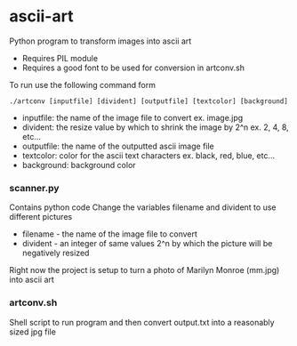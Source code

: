 # ascii-art
Python program to transform images into ascii art
* Requires PIL module
* Requires a good font to be used for conversion in artconv.sh

To run use the following command form
```
./artconv [inputfile] [divident] [outputfile] [textcolor] [background]
```
* inputfile: the name of the image file to convert ex. image.jpg
* divident: the resize value by which to shrink the image by 2^n ex. 2, 4, 8, etc...
* outputfile: the name of the outputted ascii image file
* textcolor: color for the ascii text characters ex. black, red, blue, etc...
* background: background color

### scanner.py
Contains python code
Change the variables filename and divident to use different pictures
* filename - the name of the image file to convert
* divident - an integer of same values 2^n by which the picture will be negatively resized

Right now the project is setup to turn a photo of Marilyn Monroe (mm.jpg) into ascii art

### artconv.sh
Shell script to run program and then convert output.txt into a reasonably sized jpg file
